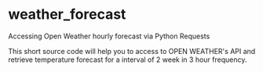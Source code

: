 # weather_forecast
Accessing Open Weather hourly forecast via Python Requests

This short source code will help you to access to OPEN WEATHER's API and retrieve temperature forecast for a interval of 2 week in 3 hour frequency.
